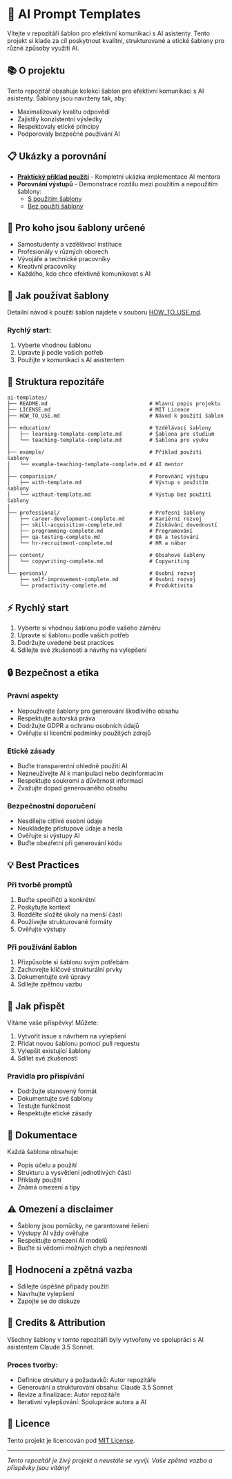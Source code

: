 # 🤖 AI Prompt Templates

Vítejte v repozitáři šablon pro efektivní komunikaci s AI asistenty. Tento projekt si klade za cíl poskytnout kvalitní, strukturované a etické šablony pro různé způsoby využití AI.

## 📚 O projektu

Tento repozitář obsahuje kolekci šablon pro efektivní komunikaci s AI asistenty. Šablony jsou navrženy tak, aby:
- Maximalizovaly kvalitu odpovědí
- Zajistily konzistentní výsledky
- Respektovaly etické principy
- Podporovaly bezpečné používání AI

## 📋 Ukázky a porovnání
- [**Praktický příklad použití**](https://github.com/painter99/ai-templates/blob/main/example/example-teaching-template-complete.md) - Kompletní ukázka implementace AI mentora
- **Porovnání výstupů** - Demonstrace rozdílu mezi použitím a nepoužitím šablony:
  - [S použitím šablony](https://github.com/painter99/ai-templates/blob/main/comparision/with-template.md)
  - [Bez použití šablony](https://github.com/painter99/ai-templates/blob/main/comparision/without-template.md)

## 👥 Pro koho jsou šablony určené

- Samostudenty a vzdělávací instituce
- Profesionály v různých oborech
- Vývojáře a technické pracovníky
- Kreativní pracovníky
- Každého, kdo chce efektivně komunikovat s AI

## 📘 Jak používat šablony

Detailní návod k použití šablon najdete v souboru [HOW_TO_USE.md](https://github.com/painter99/ai-templates/blob/main/HOW_TO_USE.md).

### Rychlý start:
1. Vyberte vhodnou šablonu
2. Upravte ji podle vašich potřeb
3. Použijte v komunikaci s AI asistentem

## 📂 Struktura repozitáře

```
ai-templates/
├── README.md                                 # Hlavní popis projektu
├── LICENSE.md                                # MIT Licence
├── HOW_TO_USE.md                             # Návod k použití šablon
│
├── education/                                # Vzdělávací šablony
│   ├── learning-template-complete.md         # Šablona pro studium
│   └── teaching-template-complete.md         # Šablona pro výuku
│
├── example/                                  # Příklad použití šablony
│   └── example-teaching-template-complete.md # AI mentor 
│
├── comparision/                              # Porovnání výstupu
│   ├── with-template.md                      # Výstup s použitím šablony
│   └── without-template.md                   # Výstup bez použití šablony
│
├── professional/                             # Profesní šablony
│   ├── career-development-complete.md        # Kariérní rozvoj
│   ├── skill-acquisition-complete.md         # Získávání dovedností
│   ├── programming-complete.md               # Programování
│   ├── qa-testing-complete.md                # QA a testování
│   └── hr-recruitment-complete.md            # HR a nábor
│
├── content/                                  # Obsahové šablony
│   └── copywriting-complete.md               # Copywriting
│
└── personal/                                 # Osobní rozvoj
    ├── self-improvement-complete.md          # Osobní rozvoj
    └── productivity-complete.md              # Produktivita
```

## ⚡ Rychlý start

1. Vyberte si vhodnou šablonu podle vašeho záměru
2. Upravte si šablonu podle vašich potřeb
3. Dodržujte uvedené best practices
4. Sdílejte své zkušenosti a návrhy na vylepšení

## 🔒 Bezpečnost a etika

### Právní aspekty
- Nepoužívejte šablony pro generování škodlivého obsahu
- Respektujte autorská práva
- Dodržujte GDPR a ochranu osobních údajů
- Ověřujte si licenční podmínky použitých zdrojů

### Etické zásady
- Buďte transparentní ohledně použití AI
- Nezneužívejte AI k manipulaci nebo dezinformacím
- Respektujte soukromí a důvěrnost informací
- Zvažujte dopad generovaného obsahu

### Bezpečnostní doporučení
- Nesdílejte citlivé osobní údaje
- Neukládejte přístupové údaje a hesla
- Ověřujte si výstupy AI
- Buďte obezřetní při generování kódu

## 💡 Best Practices

### Při tvorbě promptů
1. Buďte specifičtí a konkrétní
2. Poskytujte kontext
3. Rozdělte složité úkoly na menší části
4. Používejte strukturované formáty
5. Ověřujte výstupy

### Při používání šablon
1. Přizpůsobte si šablonu svým potřebám
2. Zachovejte klíčové strukturální prvky
3. Dokumentujte své úpravy
4. Sdílejte zpětnou vazbu

## 🤝 Jak přispět

Vítáme vaše příspěvky! Můžete:
1. Vytvořit issue s návrhem na vylepšení
2. Přidat novou šablonu pomocí pull requestu
3. Vylepšit existující šablony
4. Sdílet své zkušenosti

### Pravidla pro přispívání
- Dodržujte stanovený formát
- Dokumentujte své šablony
- Testujte funkčnost
- Respektujte etické zásady

## 📝 Dokumentace

Každá šablona obsahuje:
- Popis účelu a použití
- Strukturu a vysvětlení jednotlivých částí
- Příklady použití
- Známá omezení a tipy

## ⚠️ Omezení a disclaimer

- Šablony jsou pomůcky, ne garantované řešení
- Výstupy AI vždy ověřujte
- Respektujte omezení AI modelů
- Buďte si vědomi možných chyb a nepřesností

## 🌟 Hodnocení a zpětná vazba

- Sdílejte úspěšné případy použití
- Navrhujte vylepšení
- Zapojte se do diskuze

## 🤖 Credits & Attribution

Všechny šablony v tomto repozitáři byly vytvořeny ve spolupráci s AI asistentem Claude 3.5 Sonnet. 

### Proces tvorby:
- Definice struktury a požadavků: Autor repozitáře
- Generování a strukturování obsahu: Claude 3.5 Sonnet
- Revize a finalizace: Autor repozitáře
- Iterativní vylepšování: Spolupráce autora a AI

## 📜 Licence

Tento projekt je licencován pod [MIT License](https://github.com/painter99/ai-templates/blob/main/LICENSE.md).

---

*Tento repozitář je živý projekt a neustále se vyvíjí. Vaše zpětná vazba a příspěvky jsou vítány!*
